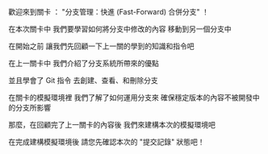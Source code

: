 歡迎來到關卡 ：
"分支管理：快進 (Fast-Forward) 合併分支" ！

在本次關卡中
我們要學習如何將分支中修改的內容
移動到另一個分支中

在開始之前
讓我們先回顧一下上一關的學到的知識和指令吧

在上一關卡中
我們介紹了分支系統所帶來的優點

並且學會了 Git 指令
去創建、查看、和刪除分支

在關卡的模擬環境裡
我們了解了如何運用分支來
確保穩定版本的內容不被開發中的分支所影響

那麼，在回顧完了上一關卡的內容後
我們來建構本次的模擬環境吧

在完成建構模擬環境後
請您先確認本次的 "提交記錄" 狀態吧！